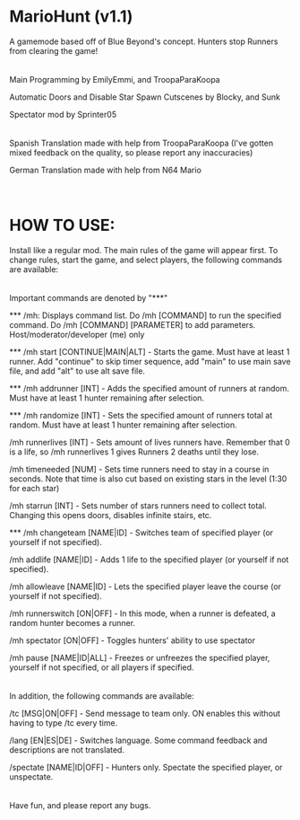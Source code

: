 # MarioHunt (v1.1)
A gamemode based off of Blue Beyond's concept. Hunters stop Runners from clearing the game!
<br/>
<br/>
<br/>
Main Programming by EmilyEmmi, and TroopaParaKoopa

Automatic Doors and Disable Star Spawn Cutscenes by Blocky, and Sunk

Spectator mod by Sprinter05
<br/>
<br/>
<br/>
Spanish Translation made with help from TroopaParaKoopa (I've gotten mixed feedback on the quality, so please report any inaccuracies)

German Translation made with help from N64 Mario
<br/>
<br/>
<br/>
# HOW TO USE:
Install like a regular mod. The main rules of the game will appear first. To change rules, start the game, and select players, the following commands are available:
<br/>
<br/>
<br/>
Important commands are denoted by "***"

*** /mh: Displays command list. Do /mh [COMMAND] to run the specified command. Do /mh [COMMAND] [PARAMETER] to add parameters. Host/moderator/developer (me) only

*** /mh start [CONTINUE|MAIN|ALT] - Starts the game. Must have at least 1 runner. Add "continue" to skip timer sequence, add "main" to use main save file, and add "alt" to use alt save file.

*** /mh addrunner [INT] - Adds the specified amount of runners at random. Must have at least 1 hunter remaining after selection.

*** /mh randomize [INT] - Sets the specified amount of runners total at random. Must have at least 1 hunter remaining after selection.

/mh runnerlives [INT] - Sets amount of lives runners have. Remember that 0 is a life, so /mh runnerlives 1 gives Runners 2 deaths until they lose.

/mh timeneeded [NUM] - Sets time runners need to stay in a course in seconds. Note that time is also cut based on existing stars in the level (1:30 for each star)

/mh starrun [INT] - Sets number of stars runners need to collect total. Changing this opens doors, disables infinite stairs, etc.

*** /mh changeteam [NAME|ID] - Switches team of specified player (or yourself if not specified).

/mh addlife [NAME|ID] - Adds 1 life to the specified player (or yourself if not specified).

/mh allowleave [NAME|ID] - Lets the specified player leave the course (or yourself if not specified).

/mh runnerswitch [ON|OFF] - In this mode, when a runner is defeated, a random hunter becomes a runner.

/mh spectator [ON|OFF] - Toggles hunters' ability to use spectator

/mh pause [NAME|ID|ALL] - Freezes or unfreezes the specified player, yourself if not specified, or all players if specified.
<br/>
<br/>
<br/>
In addition, the following commands are available:

/tc [MSG|ON|OFF] - Send message to team only. ON enables this without having to type /tc every time.

/lang [EN|ES|DE] - Switches language. Some command feedback and descriptions are not translated.

/spectate [NAME|ID|OFF] - Hunters only. Spectate the specified player, or unspectate.
<br/>
<br/>
<br/>
Have fun, and please report any bugs.
